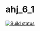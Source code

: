 # ahj_6_1
[![Build status](https://ci.appveyor.com/api/projects/status/vnlfinepcxpiwjc2?svg=true)](https://ci.appveyor.com/project/ZenkiOo/ahj-6-1)
